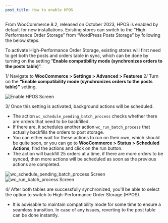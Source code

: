 ```yaml
---
post_title: How to enable HPOS
---
```


From WooCommerce 8.2, released on October 2023, HPOS is enabled by default for new installations. Existing stores can switch to the “High-Performance Order Storage” from “WordPress Posts Storage” by following the below steps.

To activate High-Performance Order Storage, existing stores will first need to get both the posts and orders table in sync, which can be done by turning on the setting “**Enable compatibility mode (synchronizes orders to the posts table)**“.

1/ Navigate to  **WooCommerce > Settings > Advanced > Features**
2/ Turn on the  **“Enable compatibility mode (synchronizes orders to the posts table)”**  setting.

![Enable HPOS Screen](https://woo.com/wp-content/uploads/2023/10/New-Project-4.jpg?w=650)

3/ Once this setting is activated, background actions will be scheduled.

- The action  `wc_schedule_pending_batch_process`  checks whether there are orders that need to be backfilled.
- If there are, it schedules another action `wc_run_batch_process` that actually backfills the orders to post storage.
- You can either wait for these actions to run on their own, which should be quite soon, or you can go to  **WooCommerce > Status > Scheduled Actions**, find the actions and click on the run button.
- The action will backfill 25 orders at a time, if there are more orders to be synced, then more actions will be scheduled as soon as the previous actions are completed.

![wc_schedule_pending_batch_process Screen](https://woo.com/wp-content/uploads/2023/10/2.jpg?w=650)
![wc_run_batch_process Screen](https://woo.com/wp-content/uploads/2023/10/New-Project-5.jpg?w=650)

4/ After both tables are successfully synchronized, you'll be able to select the option to switch to High-Performance Order Storage (HPOS).
  
- It is advisable to maintain compatibility mode for some time to ensure a seamless transition. In case of any issues, reverting to the post table can be done instantly.

